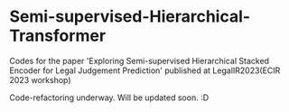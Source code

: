 # Semi-supervised-Hierarchical-Transformer
Codes for the paper 'Exploring Semi-supervised Hierarchical Stacked Encoder for Legal Judgement Prediction' published at LegalIR2023(ECIR 2023 workshop)

Code-refactoring underway. Will be updated soon. :D
